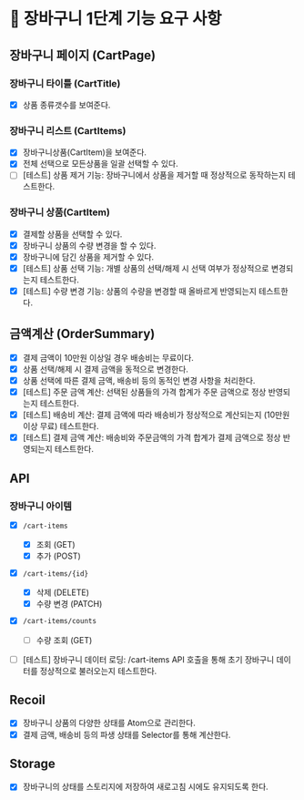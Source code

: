 # 🎯 장바구니 1단계 기능 요구 사항

## 장바구니 페이지 (CartPage)

### 장바구니 타이틀 (CartTitle)

- [x] 상품 종류갯수를 보여준다.

### 장바구니 리스트 (CartItems)

- [x] 장바구니상품(CartItem)을 보여준다.
- [x] 전체 선택으로 모든상품을 일괄 선택할 수 있다.
- [ ] [테스트] 상품 제거 기능: 장바구니에서 상품을 제거할 때 정상적으로 동작하는지 테스트한다.

### 장바구니 상품(CartItem)

- [x] 결제할 상품을 선택할 수 있다.
- [x] 장바구니 상품의 수량 변경을 할 수 있다.
- [x] 장바구니에 담긴 상품을 제거할 수 있다.
- [x] [테스트] 상품 선택 기능: 개별 상품의 선택/해제 시 선택 여부가 정상적으로 변경되는지 테스트한다.
- [x] [테스트] 수량 변경 기능: 상품의 수량을 변경할 때 올바르게 반영되는지 테스트한다.

## 금액계산 (OrderSummary)

- [x] 결제 금액이 10만원 이상일 경우 배송비는 무료이다.
- [x] 상품 선택/해제 시 결제 금액을 동적으로 변경한다.
- [x] 상품 선택에 따른 결제 금액, 배송비 등의 동적인 변경 사항을 처리한다.
- [x] [테스트] 주문 금액 계산: 선택된 상품들의 가격 합계가 주문 금액으로 정상 반영되는지 테스트한다.
- [x] [테스트] 배송비 계산: 결제 금액에 따라 배송비가 정상적으로 계산되는지 (10만원 이상 무료) 테스트한다.
- [x] [테스트] 결제 금액 계산: 배송비와 주문금액의 가격 합계가 결제 금액으로 정상 반영되는지 테스트한다.

## API

### 장바구니 아이템

- [x] `/cart-items`
  - [x] 조회 (GET)
  - [x] 추가 (POST)
- [x] `/cart-items/{id}`
  - [x] 삭제 (DELETE)
  - [x] 수량 변경 (PATCH)
- [x] `/cart-items/counts`

  - [ ] 수량 조회 (GET)

- [ ] [테스트] 장바구니 데이터 로딩: /cart-items API 호출을 통해 초기 장바구니 데이터를 정상적으로 불러오는지 테스트한다.

## Recoil

- [x] 장바구니 상품의 다양한 상태를 Atom으로 관리한다.
- [x] 결제 금액, 배송비 등의 파생 상태를 Selector를 통해 계산한다.

## Storage

- [x] 장바구니의 상태를 스토리지에 저장하여 새로고침 시에도 유지되도록 한다.

